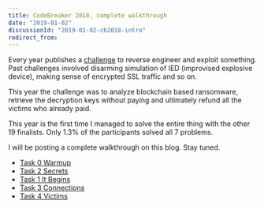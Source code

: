 ```yaml
---
title: CodeBreaker 2018, complete walkthrough
date: "2019-01-02"
discussionId: "2019-01-02-cb2018-intro"
redirect_from:
---
```


Every year publishes a [challenge](https://codebreaker.ltsnet.net/challenge) to reverse engineer and exploit something.   Past challenges involved disarming simulation of IED (improvised explosive device),  making sense of encrypted SSL traffic and so on.

This year the challenge was to analyze blockchain based ransomware,  retrieve the decryption keys without paying and ultimately refund all the victims who already paid.

This year is the first time I managed to solve the entire thing with the other 19 finalists.  Only 1.3% of the participants solved all 7 problems.

I will be posting a complete walkthrough on this blog.  Stay tuned.

* [Task 0 Warmup](../codebreaker2018_task0/)
* [Task 2 Secrets](../codebreaker2018_task2/)
* [Task 1 It Begins](../codebreaker2018_task1)
* [Task 3 Connections](../codebreaker2018_task3)
* [Task 4 Victims](../codebreaker2018_task4)
